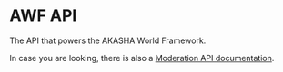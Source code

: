# AWF API
The API that powers the AKASHA World Framework.

In case you are looking, there is also a [Moderation API documentation](MODERATION_API.md).
